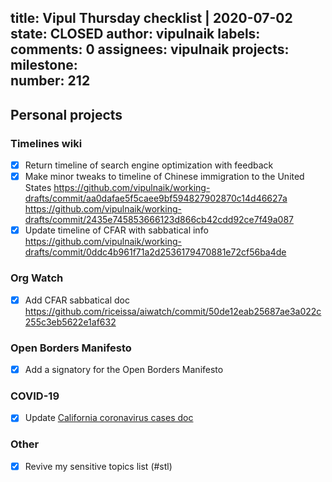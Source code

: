 title:	Vipul Thursday checklist | 2020-07-02
state:	CLOSED
author:	vipulnaik
labels:	
comments:	0
assignees:	vipulnaik
projects:	
milestone:	
number:	212
--
## Personal projects

### Timelines wiki

- [x] Return timeline of search engine optimization with feedback
- [x] Make minor tweaks to timeline of Chinese immigration to the United States https://github.com/vipulnaik/working-drafts/commit/aa0dafae5f5caee9bf594827902870c14d46627a https://github.com/vipulnaik/working-drafts/commit/2435e745853666123d866cb42cdd92ce7f49a087
- [x] Update timeline of CFAR with sabbatical info https://github.com/vipulnaik/working-drafts/commit/0ddc4b961f71a2d2536179470881e72cf56ba4de

### Org Watch

- [x] Add CFAR sabbatical doc https://github.com/riceissa/aiwatch/commit/50de12eab25687ae3a022c255c3eb5622e1af632

### Open Borders Manifesto

- [x] Add a signatory for the Open Borders Manifesto

### COVID-19

- [x] Update [California coronavirus cases doc](https://docs.google.com/spreadsheets/d/1L8xJs1YNn3iMHHohgtTLhcvUULEj-crwupB72QAJJLg/edit#gid=0)

### Other

- [x] Revive my sensitive topics list (#stl)

